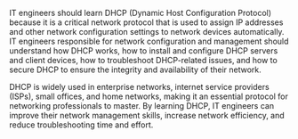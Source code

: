 IT engineers should learn DHCP (Dynamic Host Configuration Protocol) because it is a critical network protocol that is used to assign IP addresses and other network configuration settings to network devices automatically. IT engineers responsible for network configuration and management should understand how DHCP works, how to install and configure DHCP servers and client devices, how to troubleshoot DHCP-related issues, and how to secure DHCP to ensure the integrity and availability of their network.

DHCP is widely used in enterprise networks, internet service providers (ISPs), small offices, and home networks, making it an essential protocol for networking professionals to master. By learning DHCP, IT engineers can improve their network management skills, increase network efficiency, and reduce troubleshooting time and effort.
